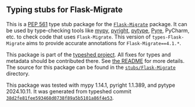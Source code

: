 ## Typing stubs for Flask-Migrate

This is a [PEP 561](https://peps.python.org/pep-0561/)
type stub package for the [`Flask-Migrate`](https://github.com/miguelgrinberg/Flask-Migrate) package.
It can be used by type-checking tools like
[mypy](https://github.com/python/mypy/),
[pyright](https://github.com/microsoft/pyright),
[pytype](https://github.com/google/pytype/),
[Pyre](https://pyre-check.org/),
PyCharm, etc. to check code that uses `Flask-Migrate`. This version of
`types-Flask-Migrate` aims to provide accurate annotations for
`Flask-Migrate==4.1.*`.

This package is part of the [typeshed project](https://github.com/python/typeshed).
All fixes for types and metadata should be contributed there.
See [the README](https://github.com/python/typeshed/blob/main/README.md)
for more details. The source for this package can be found in the
[`stubs/Flask-Migrate`](https://github.com/python/typeshed/tree/main/stubs/Flask-Migrate)
directory.

This package was tested with
mypy 1.14.1,
pyright 1.1.389,
and pytype 2024.10.11.
It was generated from typeshed commit
[`38d2fe81fee593468d0738f89a5b5101a86f4e53`](https://github.com/python/typeshed/commit/38d2fe81fee593468d0738f89a5b5101a86f4e53).